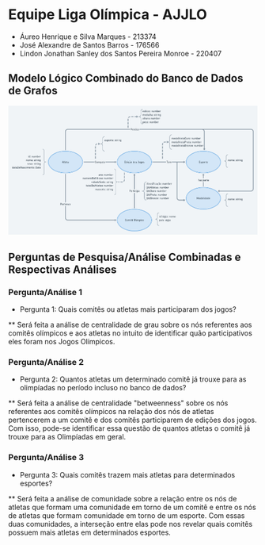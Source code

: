 # Equipe Liga Olímpica - AJJLO
* Áureo Henrique e Silva Marques - 213374
* José Alexandre de Santos Barros - 176566
* Lindon Jonathan Sanley dos Santos Pereira Monroe - 220407

## Modelo Lógico Combinado do Banco de Dados de Grafos
![Grafo](images/grafo.png)

## Perguntas de Pesquisa/Análise Combinadas e Respectivas Análises

### Pergunta/Análise 1
* Pergunta 1: Quais comitês ou atletas mais participaram dos jogos?
  
** Será feita a análise de centralidade de grau sobre os nós referentes aos comitês olímpicos e aos atletas no intuito de identificar quão participativos eles foram nos Jogos Olímpicos.

### Pergunta/Análise 2
* Pergunta 2: Quantos atletas um determinado comitê já trouxe para as olimpíadas no período incluso no banco de dados?
 
** Será feita a análise de centralidade "betweenness" sobre os nós referentes aos comitês olímpicos na relação dos nós de atletas pertencerem a um comitê e dos comitês participarem de edições dos jogos. Com isso, pode-se identificar essa questão de quantos atletas o comitê já trouxe para as Olimpíadas em geral.

### Pergunta/Análise 3
* Pergunta 3: Quais comitês trazem mais atletas para determinados esportes?

** Será feita a análise de comunidade sobre a relação entre os nós de atletas que formam uma comunidade em torno de um comitê e entre os nós de atletas que formam comunidade em torno de um esporte. Com essas duas comunidades, a interseção entre elas pode nos revelar quais comitês possuem mais atletas em determinados esportes.